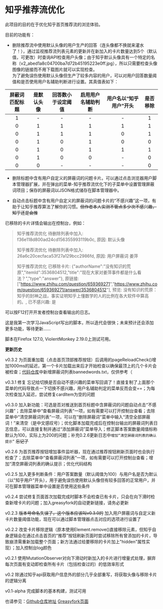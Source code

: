 # 知乎推荐流优化  

此项目的目的在于优化知乎首页推荐流的浏览体验。  

目前的功能有：  

+ 删除推荐流中使用默认头像的用户生产的回答（连头像都不换就来灌水了！），通过监视推荐流列表元素的更新并在新加入的卡片数量达到5个（默认值，可更改）时查询API检查用户头像；由于知乎默认头像具有一个特定的名称（v2_abed1a8c04700ba7d72b45195223e0ff.jpg），所以只需要检查头像图像的链接而不用下载图片就可以实现检查。  
  为了避免误伤使用默认头像但生产了较多内容的用户，可以对用户回答数量阈值和是否使用用户名辅助判断进行设置。其真值表如下：  

|屏蔽词匹配标题|是默认头像|回答数小于设定阈值|启用用户名辅助判断|用户名以“知乎用户”开头|是否移除|  
|:-:|:-:|:-:|:-:|:-:|:-:|  
|1|-|-|-|-|1|  
|0|1|1|1|1|1|  
|0|1|1|1|0|1|  
|0|1|0|1|0|0|  
|0|1|0|1|1|1|  
|0|1|0|0|-|0|  
|0|0|-|-|-|0|  

+ 删除标题中含有用户自定义的屏蔽词的问题卡片。可以通过点击浏览器用户脚本管理器扩展，并在弹出的菜单-知乎推荐流优化下的子菜单中设置管理屏蔽词项目；保存的屏蔽词以JSON格式储存在脚本管理器中。  

+ 自动点击标题中含有用户自定义的屏蔽词的问题卡片的“不感兴趣”这一项，有助于让知乎推荐算法了解你的习惯。~~但作者本人实测不管点多少次不感兴趣，知乎还是会推~~

已移除的卡片详情会输出在控制台，例如：
> 知乎推荐流优化 待删除列表中加入: f36e118d800ad24cd156355993119b0c, 原因: 默认头像  
>
> 知乎推荐流优化 待删除列表中加入: 26a6c20cecfaca53f27a129bcc2986fd, 原因: 用户屏蔽词 姜萍
>
> 知乎推荐流优化 已移除卡片: {"authorName":"没有知识的荒原","itemId":3536804512,"title":"现在大家对姜萍事件都是什么看法？","type":"answer"}, 原链接: ["<https://www.zhihu.com/question/659369271>","<https://www.zhihu.com/question/659369271/answer/3536804512>"], 预览: 没有知识的荒原： 知乎的封神之战，事实证明知乎上懂数学的人的比例在各大软件中算高的。, 已不感兴趣: 是

可以按F12打开开发者控制台查看输出的日志。

这是我第一次学习JavaScript写出的脚本，所以迭代会很快；未来预计还会添加更多功能，等待更新……  

脚本在Firefox 127.0, ViolentMonkey 2.19.0上测试可用。  

**更新历史**  

v0.3.2 为页面重加载（点击首页顶部推荐按钮）后调用的pageReloadCheck()增加1000ms的延迟，第一个卡片加载出来后才开始检查以确保最顶上的几个卡片会被检查；[代码仓库](https://github.com/lisolaris/ZhihuFeedOptimization)中新增屏蔽词列表bannedwords.txt，仅供参考（

v0.3.1 修复 忘记给切换是否自动不感兴趣的菜单写回调了！直接复制了上面那个菜单的代码导致点一下切换不感兴趣，用户名辅助判定的菜单反而会变==；为每次检查加入延迟，尝试修复cardItem为空的问题

v0.3.0 加入新功能：可选是否对推送到首页标题中含屏蔽词的问题自动点击“不感兴趣”；去除菜单中“查看屏蔽词列表”一项，如有需要可以打开控制台查看；去除菜单中“清空屏蔽词列表”一项，可以在“删除屏蔽词”菜单中输入“清空全部屏蔽词！”来清空（是中文感叹号）；优化脚本加载完成后在控制台输出的屏蔽词列表日志信息，可以直接复制并通过“添加屏蔽词”菜单导入；修正脚本答案数量阈值标称默认为100，实际上为200的问题；补充0.2.6更新日志中`增加“清空屏蔽词列表的确认提示”` ~~忘记了~~  

v0.2.6 为首页推荐按钮增加事件监听器，现在通过推荐按钮刷新页面时也会执行检查了；去除菜单中“查看屏蔽词列表”一项，如有需要可以打开控制台查看；增加“清空屏蔽词列表的确认提示；优化代码结构

v0.2.5 加入更多判断条件：用户答案数量（默认阈值为100）与用户名是否为默认（以"知乎用户"开头），用于避免误伤使用默认头像但有较多回答的正常用户，并可在脚本管理器菜单中设置是否使用这些条件  

v0.2.4 尝试修复页面首次加载完成时脚本不会检查已有卡片，只会在向下滑时检查新增卡片的问题；加入greasyfork的自动更新链接，请务必更新  

v0.2.3 ~~版本号命名失误了，这个版本应该叫v0.3.0的~~ 加入用户屏蔽词与自定义新卡片数量阈值功能，现在可以通过脚本管理器点击对应的选项进行设置了  

v0.2.2 改变卡片移除逻辑（原本使用Element.remove()直接移除元素，但知乎自身逻辑会在通过点击首页的“推荐”按钮刷新页面时尝试移除所有曾添加的卡片，导致崩溃需重新加载整个页面；新方法通过给要移除的卡片加上"hidden"属性实现）；加入控制台log颜色  

v0.2.1 使用MutationObserver对向下滑动时新加入的卡片进行增量式处理，摒弃每次页面有变动即检查所有卡片（包括检查过的）的低效率形式

v0.2 除通过知乎api获取用户信息外的部分几乎全部重写，将获取头像与移除卡片的逻辑分离  

v0.1-alpha 完成脚本的基本构建，测试可用  

也请参见：[Github仓库地址](https://github.com/lisolaris/ZhihuFeedOptimization) [Greasyfork页面](https://greasyfork.org/zh-CN/scripts/498139-%E7%9F%A5%E4%B9%8E%E6%8E%A8%E8%8D%90%E6%B5%81%E4%BC%98%E5%8C%96)  
